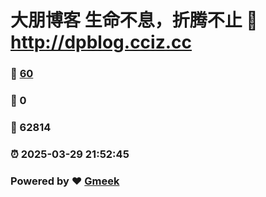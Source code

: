 # 大朋博客 生命不息，折腾不止 :link: http://dpblog.cciz.cc 
### :page_facing_up: [60](http://dpblog.cciz.cc/tag.html) 
### :speech_balloon: 0 
### :hibiscus: 62814 
### :alarm_clock: 2025-03-29 21:52:45 
### Powered by :heart: [Gmeek](https://github.com/Meekdai/Gmeek)
